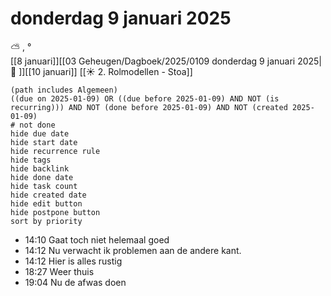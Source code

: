 # donderdag 9 januari 2025

⛅ , °<br>[[8 januari]][[03 Geheugen/Dagboek/2025/0109 donderdag 9 januari 2025| 📓 ]][[10 januari]]
[[☀️ 2. Rolmodellen - Stoa]]
```tasks
(path includes Algemeen)
((due on 2025-01-09) OR ((due before 2025-01-09) AND NOT (is recurring))) AND NOT (done before 2025-01-09) AND NOT (created 2025-01-09)
# not done
hide due date
hide start date
hide recurrence rule
hide tags
hide backlink
hide done date
hide task count
hide created date
hide edit button
hide postpone button 
sort by priority 
```

- 14:10 Gaat toch niet helemaal goed 
- 14:12 Nu verwacht ik problemen aan de andere kant. 
- 14:12 Hier is alles rustig 
- 18:27 Weer thuis 
- 19:04 Nu de afwas doen 